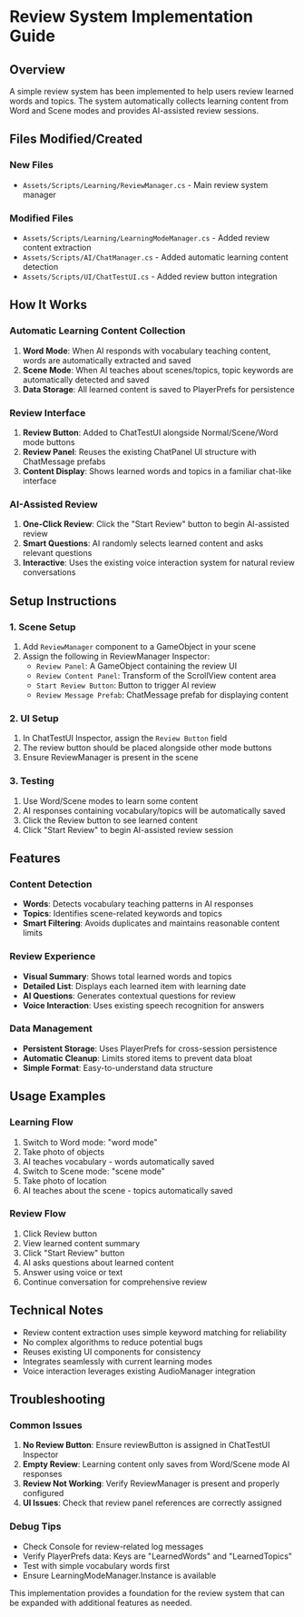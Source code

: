 # Review System Implementation Guide

## Overview
A simple review system has been implemented to help users review learned words and topics. The system automatically collects learning content from Word and Scene modes and provides AI-assisted review sessions.

## Files Modified/Created

### New Files
- `Assets/Scripts/Learning/ReviewManager.cs` - Main review system manager

### Modified Files
- `Assets/Scripts/Learning/LearningModeManager.cs` - Added review content extraction
- `Assets/Scripts/AI/ChatManager.cs` - Added automatic learning content detection
- `Assets/Scripts/UI/ChatTestUI.cs` - Added review button integration

## How It Works

### Automatic Learning Content Collection
1. **Word Mode**: When AI responds with vocabulary teaching content, words are automatically extracted and saved
2. **Scene Mode**: When AI teaches about scenes/topics, topic keywords are automatically detected and saved
3. **Data Storage**: All learned content is saved to PlayerPrefs for persistence

### Review Interface
1. **Review Button**: Added to ChatTestUI alongside Normal/Scene/Word mode buttons
2. **Review Panel**: Reuses the existing ChatPanel UI structure with ChatMessage prefabs
3. **Content Display**: Shows learned words and topics in a familiar chat-like interface

### AI-Assisted Review
1. **One-Click Review**: Click the "Start Review" button to begin AI-assisted review
2. **Smart Questions**: AI randomly selects learned content and asks relevant questions
3. **Interactive**: Uses the existing voice interaction system for natural review conversations

## Setup Instructions

### 1. Scene Setup
1. Add `ReviewManager` component to a GameObject in your scene
2. Assign the following in ReviewManager Inspector:
   - `Review Panel`: A GameObject containing the review UI
   - `Review Content Panel`: Transform of the ScrollView content area
   - `Start Review Button`: Button to trigger AI review
   - `Review Message Prefab`: ChatMessage prefab for displaying content

### 2. UI Setup
1. In ChatTestUI Inspector, assign the `Review Button` field
2. The review button should be placed alongside other mode buttons
3. Ensure ReviewManager is present in the scene

### 3. Testing
1. Use Word/Scene modes to learn some content
2. AI responses containing vocabulary/topics will be automatically saved
3. Click the Review button to see learned content
4. Click "Start Review" to begin AI-assisted review session

## Features

### Content Detection
- **Words**: Detects vocabulary teaching patterns in AI responses
- **Topics**: Identifies scene-related keywords and topics
- **Smart Filtering**: Avoids duplicates and maintains reasonable content limits

### Review Experience
- **Visual Summary**: Shows total learned words and topics
- **Detailed List**: Displays each learned item with learning date
- **AI Questions**: Generates contextual questions for review
- **Voice Interaction**: Uses existing speech recognition for answers

### Data Management
- **Persistent Storage**: Uses PlayerPrefs for cross-session persistence
- **Automatic Cleanup**: Limits stored items to prevent data bloat
- **Simple Format**: Easy-to-understand data structure

## Usage Examples

### Learning Flow
1. Switch to Word mode: "word mode"
2. Take photo of objects
3. AI teaches vocabulary - words automatically saved
4. Switch to Scene mode: "scene mode"  
5. Take photo of location
6. AI teaches about the scene - topics automatically saved

### Review Flow
1. Click Review button
2. View learned content summary
3. Click "Start Review" button
4. AI asks questions about learned content
5. Answer using voice or text
6. Continue conversation for comprehensive review

## Technical Notes

- Review content extraction uses simple keyword matching for reliability
- No complex algorithms to reduce potential bugs
- Reuses existing UI components for consistency
- Integrates seamlessly with current learning modes
- Voice interaction leverages existing AudioManager integration

## Troubleshooting

### Common Issues
1. **No Review Button**: Ensure reviewButton is assigned in ChatTestUI Inspector
2. **Empty Review**: Learning content only saves from Word/Scene mode AI responses
3. **Review Not Working**: Verify ReviewManager is present and properly configured
4. **UI Issues**: Check that review panel references are correctly assigned

### Debug Tips
- Check Console for review-related log messages
- Verify PlayerPrefs data: Keys are "LearnedWords" and "LearnedTopics"
- Test with simple vocabulary words first
- Ensure LearningModeManager.Instance is available

This implementation provides a foundation for the review system that can be expanded with additional features as needed.
